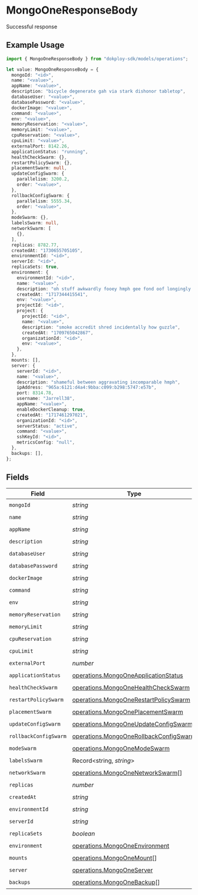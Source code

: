 # MongoOneResponseBody

Successful response

## Example Usage

```typescript
import { MongoOneResponseBody } from "dokploy-sdk/models/operations";

let value: MongoOneResponseBody = {
  mongoId: "<id>",
  name: "<value>",
  appName: "<value>",
  description: "bicycle degenerate gah via stark dishonor tabletop",
  databaseUser: "<value>",
  databasePassword: "<value>",
  dockerImage: "<value>",
  command: "<value>",
  env: "<value>",
  memoryReservation: "<value>",
  memoryLimit: "<value>",
  cpuReservation: "<value>",
  cpuLimit: "<value>",
  externalPort: 8142.26,
  applicationStatus: "running",
  healthCheckSwarm: {},
  restartPolicySwarm: {},
  placementSwarm: null,
  updateConfigSwarm: {
    parallelism: 3200.2,
    order: "<value>",
  },
  rollbackConfigSwarm: {
    parallelism: 5555.34,
    order: "<value>",
  },
  modeSwarm: {},
  labelsSwarm: null,
  networkSwarm: [
    {},
  ],
  replicas: 8782.77,
  createdAt: "1730655705105",
  environmentId: "<id>",
  serverId: "<id>",
  replicaSets: true,
  environment: {
    environmentId: "<id>",
    name: "<value>",
    description: "oh stuff awkwardly fooey hmph gee fond oof longingly boohoo",
    createdAt: "1717344415541",
    env: "<value>",
    projectId: "<id>",
    project: {
      projectId: "<id>",
      name: "<value>",
      description: "smoke accredit shred incidentally how guzzle",
      createdAt: "1709765042867",
      organizationId: "<id>",
      env: "<value>",
    },
  },
  mounts: [],
  server: {
    serverId: "<id>",
    name: "<value>",
    description: "shameful between aggravating incomparable hmph",
    ipAddress: "965a:6121:d4a4:9bba:c099:b298:5747:e57b",
    port: 8314.78,
    username: "Jarrell38",
    appName: "<value>",
    enableDockerCleanup: true,
    createdAt: "1717461297021",
    organizationId: "<id>",
    serverStatus: "active",
    command: "<value>",
    sshKeyId: "<id>",
    metricsConfig: "null",
  },
  backups: [],
};
```

## Fields

| Field                                                                                            | Type                                                                                             | Required                                                                                         | Description                                                                                      |
| ------------------------------------------------------------------------------------------------ | ------------------------------------------------------------------------------------------------ | ------------------------------------------------------------------------------------------------ | ------------------------------------------------------------------------------------------------ |
| `mongoId`                                                                                        | *string*                                                                                         | :heavy_check_mark:                                                                               | N/A                                                                                              |
| `name`                                                                                           | *string*                                                                                         | :heavy_check_mark:                                                                               | N/A                                                                                              |
| `appName`                                                                                        | *string*                                                                                         | :heavy_check_mark:                                                                               | N/A                                                                                              |
| `description`                                                                                    | *string*                                                                                         | :heavy_check_mark:                                                                               | N/A                                                                                              |
| `databaseUser`                                                                                   | *string*                                                                                         | :heavy_check_mark:                                                                               | N/A                                                                                              |
| `databasePassword`                                                                               | *string*                                                                                         | :heavy_check_mark:                                                                               | N/A                                                                                              |
| `dockerImage`                                                                                    | *string*                                                                                         | :heavy_check_mark:                                                                               | N/A                                                                                              |
| `command`                                                                                        | *string*                                                                                         | :heavy_check_mark:                                                                               | N/A                                                                                              |
| `env`                                                                                            | *string*                                                                                         | :heavy_check_mark:                                                                               | N/A                                                                                              |
| `memoryReservation`                                                                              | *string*                                                                                         | :heavy_check_mark:                                                                               | N/A                                                                                              |
| `memoryLimit`                                                                                    | *string*                                                                                         | :heavy_check_mark:                                                                               | N/A                                                                                              |
| `cpuReservation`                                                                                 | *string*                                                                                         | :heavy_check_mark:                                                                               | N/A                                                                                              |
| `cpuLimit`                                                                                       | *string*                                                                                         | :heavy_check_mark:                                                                               | N/A                                                                                              |
| `externalPort`                                                                                   | *number*                                                                                         | :heavy_check_mark:                                                                               | N/A                                                                                              |
| `applicationStatus`                                                                              | [operations.MongoOneApplicationStatus](../../models/operations/mongooneapplicationstatus.md)     | :heavy_check_mark:                                                                               | N/A                                                                                              |
| `healthCheckSwarm`                                                                               | [operations.MongoOneHealthCheckSwarm](../../models/operations/mongoonehealthcheckswarm.md)       | :heavy_check_mark:                                                                               | N/A                                                                                              |
| `restartPolicySwarm`                                                                             | [operations.MongoOneRestartPolicySwarm](../../models/operations/mongoonerestartpolicyswarm.md)   | :heavy_check_mark:                                                                               | N/A                                                                                              |
| `placementSwarm`                                                                                 | [operations.MongoOnePlacementSwarm](../../models/operations/mongooneplacementswarm.md)           | :heavy_check_mark:                                                                               | N/A                                                                                              |
| `updateConfigSwarm`                                                                              | [operations.MongoOneUpdateConfigSwarm](../../models/operations/mongooneupdateconfigswarm.md)     | :heavy_check_mark:                                                                               | N/A                                                                                              |
| `rollbackConfigSwarm`                                                                            | [operations.MongoOneRollbackConfigSwarm](../../models/operations/mongoonerollbackconfigswarm.md) | :heavy_check_mark:                                                                               | N/A                                                                                              |
| `modeSwarm`                                                                                      | [operations.MongoOneModeSwarm](../../models/operations/mongoonemodeswarm.md)                     | :heavy_check_mark:                                                                               | N/A                                                                                              |
| `labelsSwarm`                                                                                    | Record<string, *string*>                                                                         | :heavy_check_mark:                                                                               | N/A                                                                                              |
| `networkSwarm`                                                                                   | [operations.MongoOneNetworkSwarm](../../models/operations/mongoonenetworkswarm.md)[]             | :heavy_check_mark:                                                                               | N/A                                                                                              |
| `replicas`                                                                                       | *number*                                                                                         | :heavy_check_mark:                                                                               | N/A                                                                                              |
| `createdAt`                                                                                      | *string*                                                                                         | :heavy_check_mark:                                                                               | N/A                                                                                              |
| `environmentId`                                                                                  | *string*                                                                                         | :heavy_check_mark:                                                                               | N/A                                                                                              |
| `serverId`                                                                                       | *string*                                                                                         | :heavy_check_mark:                                                                               | N/A                                                                                              |
| `replicaSets`                                                                                    | *boolean*                                                                                        | :heavy_check_mark:                                                                               | N/A                                                                                              |
| `environment`                                                                                    | [operations.MongoOneEnvironment](../../models/operations/mongooneenvironment.md)                 | :heavy_check_mark:                                                                               | N/A                                                                                              |
| `mounts`                                                                                         | [operations.MongoOneMount](../../models/operations/mongoonemount.md)[]                           | :heavy_check_mark:                                                                               | N/A                                                                                              |
| `server`                                                                                         | [operations.MongoOneServer](../../models/operations/mongooneserver.md)                           | :heavy_check_mark:                                                                               | N/A                                                                                              |
| `backups`                                                                                        | [operations.MongoOneBackup](../../models/operations/mongoonebackup.md)[]                         | :heavy_check_mark:                                                                               | N/A                                                                                              |